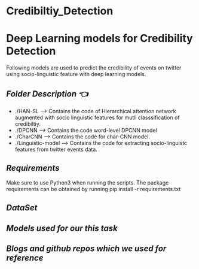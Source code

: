 # Credibiltiy_Detection
# **Deep Learning models for Credibility Detection**

Following models are used to predict the credibility of events on twitter using socio-linguistic feature with deep learning
models.

**_Folder Description :point_left:_**
-----
* ./HAN-SL           --> Contains the code of Hierarchical attention network augmented with socio linguistic features for mutli                                     classsification of credibiltiy.
* ./DPCNN            --> Contains the code word-level DPCNN model
* ./CharCNN          --> Contains the code for char-CNN model.
* ./Linguistic-model --> Contains the code for extracting socio-linguistc features from twitter events data.

**_Requirements_**
-----
Make sure to use Python3 when running the scripts. The package requirements can be obtained by running pip install -r requirements.txt

**_DataSet_**
-----


**_Models used for our this task_**
-----


**_Blogs and github repos which we used for reference_**
-----








